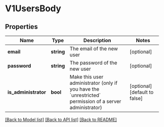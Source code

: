 # V1UsersBody

## Properties
Name | Type | Description | Notes
------------ | ------------- | ------------- | -------------
**email** | **string** | The email of the new user | [optional] 
**password** | **string** | The password of the new user | [optional] 
**is_administrator** | **bool** | Make this user administrator (only if you have the &#x60;unrestricted&#x60; permission of a server administrator) | [optional] [default to false]

[[Back to Model list]](../../README.md#documentation-for-models) [[Back to API list]](../../README.md#documentation-for-api-endpoints) [[Back to README]](../../README.md)

